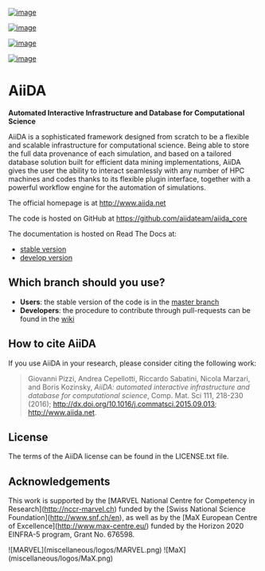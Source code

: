[![image](https://travis-ci.org/aiidateam/aiida_core.svg?branch=develop)](https://travis-ci.org/aiidateam/aiida_core)

[![image](https://coveralls.io/repos/github/aiidateam/aiida_core/badge.svg?branch=develop)](https://coveralls.io/github/aiidateam/aiida_core?branch=develop)

[![image](https://readthedocs.org/projects/aiida-core/badge)](http://aiida-core.readthedocs.io/)

[![image](https://badge.fury.io/py/aiida-core.svg)](https://badge.fury.io/py/aiida-core)

AiiDA
=====

**Automated Interactive Infrastructure and Database for Computational
Science**

AiiDA is a sophisticated framework designed from scratch to be a
flexible and scalable infrastructure for computational science. Being
able to store the full data provenance of each simulation, and based on
a tailored database solution built for efficient data mining
implementations, AiiDA gives the user the ability to interact seamlessly
with any number of HPC machines and codes thanks to its flexible plugin
interface, together with a powerful workflow engine for the automation
of simulations.

The official homepage is at <http://www.aiida.net>

The code is hosted on GitHub at
<https://github.com/aiidateam/aiida_core>

The documentation is hosted on Read The Docs at:

-   [stable version](http://aiida-core.readthedocs.io/en/stable)
-   [develop version](http://aiida-core.readthedocs.io/en/latest)

Which branch should you use?
----------------------------

-   **Users**: the stable version of the code is in the [master
    branch](https://github.com/aiidateam/aiida_core/tree/master)
-   **Developers**: the procedure to contribute through pull-requests
    can be found in the
    [wiki](https://github.com/aiidateam/aiida_core/wiki/Contributing-guide-and-branch-descriptions)

How to cite AiiDA
-----------------

If you use AiiDA in your research, please consider citing the following
work:

> Giovanni Pizzi, Andrea Cepellotti, Riccardo Sabatini, Nicola Marzari,
> and Boris Kozinsky, *AiiDA: automated interactive infrastructure and
> database for computational science*, Comp. Mat. Sci 111, 218-230
> (2016); <http://dx.doi.org/10.1016/j.commatsci.2015.09.013>;
> <http://www.aiida.net>.

License
-------

The terms of the AiiDA license can be found in the LICENSE.txt file.

Acknowledgements
----------------

This work is supported by the \[MARVEL National Centre for Competency in
Research\](<http://nccr-marvel.ch>) funded by the \[Swiss National
Science Foundation\](<http://www.snf.ch/en>), as well as by the \[MaX
European Centre of Excellence\](<http://www.max-centre.eu/>) funded by
the Horizon 2020 EINFRA-5 program, Grant No. 676598.

!\[MARVEL\](miscellaneous/logos/MARVEL.png)
!\[MaX\](miscellaneous/logos/MaX.png)
